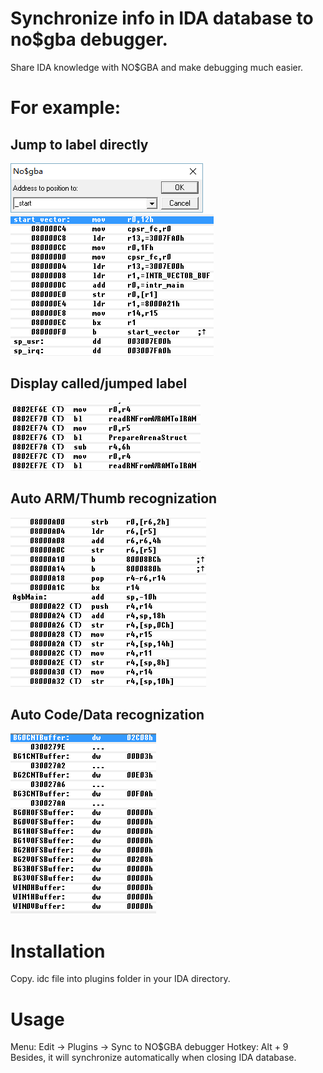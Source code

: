 # Synchronize info in IDA database to no$gba debugger.

Share IDA knowledge with NO$GBA and make debugging much easier.

# For example:

## Jump to label directly

<img src="GotoLabel1.png">
<img src="GotoLabel2.png">

## Display called/jumped label

<img src="CallLabel.png">

## Auto ARM/Thumb recognization

<img src="ARMThumb.png">

## Auto Code/Data recognization

<img src="DataView.png">

# Installation

Copy. idc file into plugins folder in your IDA directory.

# Usage

Menu: Edit -> Plugins -> Sync to NO$GBA debugger
Hotkey: Alt + 9
Besides, it will synchronize automatically when closing IDA database.
